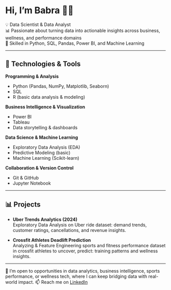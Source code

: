 # Hi, I’m Babra 👋🏽  
💡 Data Scientist & Data Analyst  
📊 Passionate about turning data into actionable insights across business, wellness, and performance domains  
🐍 Skilled in Python, SQL, Pandas, Power BI, and Machine Learning  
  

---

## 🔧 Technologies & Tools  
**Programming & Analysis**
- Python (Pandas, NumPy, Matplotlib, Seaborn)
- SQL
- R (basic data analysis & modeling)

**Business Intelligence & Visualization**
- Power BI
- Tableau
- Data storytelling & dashboards

**Data Science & Machine Learning**
- Exploratory Data Analysis (EDA)
- Predictive Modeling (basic)
- Machine Learning (Scikit-learn)

**Collaboration & Version Control**
- Git & GitHub
- Jupyter Notebook

---

## 📊 Projects  
- **Uber Trends Analytics (2024)**  
  Exploratory Data Analysis on Uber ride dataset: demand trends, customer ratings, cancellations, and revenue insights.  

- **Crossfit Athletes Deadlift Prediction**  
  Analyzing & Feature Engineering sports and fitness performance dataset in crossfit athletes to uncover, predict: training patterns and wellness insights.  

---

🚀  I’m open to opportunities in data analytics, business intelligence, sports performance, or wellness tech, where I can keep bridging data with real-world impact.
📫 Reach me on [LinkedIn](https://www.linkedin.com/in/babra-akinyi)  


<!--
**Babraakinyi/Babraakinyi** is a ✨ _special_ ✨ repository because its `README.md` (this file) appears on your GitHub profile.

Here are some ideas to get you started:

- 🔭 I’m currently working on ...
- 🌱 I’m currently learning ...
- 👯 I’m looking to collaborate on ...
- 🤔 I’m looking for help with ...
- 💬 Ask me about ...
- 📫 How to reach me: ...
- 😄 Pronouns: ...
- ⚡ Fun fact: ...
-->

